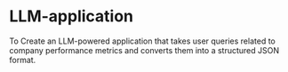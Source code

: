 # LLM-application
To Create an LLM-powered application that takes user queries related to company performance metrics and converts them into a structured JSON format.
